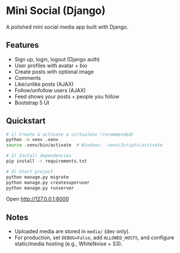 # Mini Social (Django)

A polished mini social media app built with Django.

## Features
- Sign up, login, logout (Django auth)
- User profiles with avatar + bio
- Create posts with optional image
- Comments
- Like/unlike posts (AJAX)
- Follow/unfollow users (AJAX)
- Feed shows your posts + people you follow
- Bootstrap 5 UI

## Quickstart

```bash
# 1) Create & activate a virtualenv (recommended)
python -m venv .venv
source .venv/bin/activate  # Windows: .venv\Scripts\activate

# 2) Install dependencies
pip install -r requirements.txt

# 3) Start project
python manage.py migrate
python manage.py createsuperuser
python manage.py runserver
```

Open http://127.0.0.1:8000

## Notes
- Uploaded media are stored in `media/` (dev only). 
- For production, set `DEBUG=False`, add `ALLOWED_HOSTS`, and configure static/media hosting (e.g., WhiteNoise + S3).
